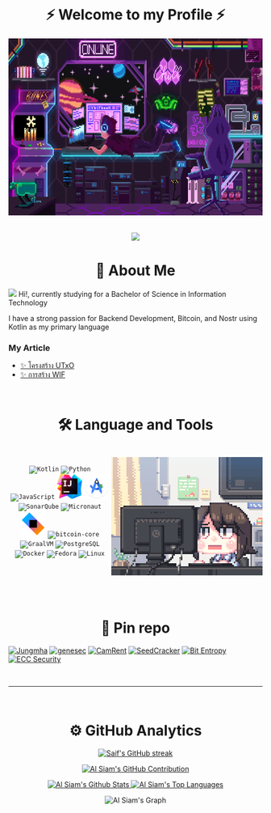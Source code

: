 <h1 align="center">⚡ Welcome to my Profile ⚡</h1>

<div align="center">
  <span><img src="assets/pix_pro2.gif" height=350 width=712 /></span>
</div>

<br/>

<p align="center"> 
    <img src="https://komarev.com/ghpvc/?username=ushmi0&style=flat-square&color=blue"/>
</p>



<h1 align="center">👤 About Me</h1>

<p>
    <img src="https://media.giphy.com/media/hvRJCLFzcasrR4ia7z/giphy.gif" width="28"> Hi!, currently studying for a Bachelor of Science in Information Technology
</p>
I have a strong passion for Backend Development, Bitcoin, and Nostr using Kotlin as my primary language


[//]: # (<p>)

[//]: # (    <img src="https://media.giphy.com/media/hvRJCLFzcasrR4ia7z/giphy.gif" width="28"> สวัสดีครับ  ตอนนี้ผมกำลังศึกษา คณะเทคโนโลยีสารสนเทศและ<br>)

[//]: # (    ผมสนใจการเขียนโค้ดในด้าน Backend โดยใช้ Kotlin เป็นภาษาหลัก)

[//]: # (</p>)






[//]: # (- 🎓 I'm currently studying Information Technology.)


### My Article

- [✨ โครงสร้าง UTxO](https://github.com/rushmi0/LaeliaX/blob/main/Test/Transaction/README.md)
- [✨ การสร้าง WIF](https://github.com/rushmi0/SecureKey/tree/main/src/main/kotlin/wif)

[//]: # ()
[//]: # (<ul>)

[//]: # (  <li><p>🔗<a href="https://potofu.me/maybe515" rel="noopener noreferrer" target="_blank">POTOFU Account</a></p></li>)

[//]: # (  <li><p>𝒂𝒏𝒅 𝒎𝒐𝒓𝒆...　🔗<a href="Self-Introductions.md">Self-Introductions.md</a></p></li>)

[//]: # (</ul>)

[//]: # (<br>)



<br/>


<h1 align="center">🛠️ Language and Tools</h1>

<p>
<br/>
<img alt="Night Coding" src="https://raw.githubusercontent.com/rushmi0/rushmi0/main/assets/pix_pro1.gif" align="right"/>

<div align="center">
    <code><img width="50" src="https://user-images.githubusercontent.com/25181517/185062810-7ee0c3d2-17f2-4a98-9d8a-a9576947692b.png" alt="Kotlin" title="Kotlin"/></code>
    <code><img width="50" src="https://user-images.githubusercontent.com/25181517/183423507-c056a6f9-1ba8-4312-a350-19bcbc5a8697.png" alt="Python" title="Python"/></code>
    <code><img width="50" src="https://user-images.githubusercontent.com/25181517/117447155-6a868a00-af3d-11eb-9cfe-245df15c9f3f.png" alt="JavaScript" title="JavaScript"/></code>
    <code><img width="50" src="assets/idea.svg" alt="IntelliJ" title="IntelliJ"/></code>
	<code><img width="50" src="assets/studio.svg" alt="Android Studio" title="Android Studio"/></code>
	<code><img width="50" src="https://user-images.githubusercontent.com/25181517/184146221-671413cb-b1ae-47db-a232-b37c99281516.png" alt="SonarQube" title="SonarQube"/></code>
	<code><img width="50" src="https://user-images.githubusercontent.com/25181517/183015296-d406cb7c-e374-440d-8057-580f08121db9.png" alt="Micronaut" title="Micronaut"/></code>
    <code><img width="50" src="assets/ktor.svg" alt="Ktor" title="Ktor"/></code>
    <code><img height="50" width="130" src="https://bitcoin.org/img/bitcoin-core/bitcoin-core.svg?1712138899" alt="bitcoin-core" title="bitcoin core"/></code>
    <code><img width="50" src="https://user-images.githubusercontent.com/25181517/183017085-067f30b6-1032-4f89-adc4-ba917d6d0f3a.png" alt="GraalVM" title="GraalVM"/></code>
	<code><img width="50" src="https://user-images.githubusercontent.com/25181517/117208740-bfb78400-adf5-11eb-97bb-09072b6bedfc.png" alt="PostgreSQL" title="PostgreSQL"/></code>
	<code><img width="50" src="https://user-images.githubusercontent.com/25181517/117207330-263ba280-adf4-11eb-9b97-0ac5b40bc3be.png" alt="Docker" title="Docker"/></code>
    <code><img width="50" src="https://upload.wikimedia.org/wikipedia/commons/3/3f/Fedora_logo.svg" alt="Fedora" title="Fedora"/></code>
    <code><img width="50" src="https://www.pngall.com/wp-content/uploads/5/Linux-PNG-Download-Image.png" alt="Linux" title="Linux"/></code>
</div>

</p>


<br/>
<br/> 
<br/>
<br/> 

<h1 align="center">📌 Pin repo</h1>

[![Jungmha](https://github-readme-stats.vercel.app/api/pin/?username=rushmi0&repo=Jungmha&border_color=7F3FBF&bg_color=0D1117&title_color=C9D1D9&text_color=8B949E&icon_color=7F3FBF)](https://github.com/rushmi0/Jungmha)
[![genesec](https://github-readme-stats.vercel.app/api/pin/?username=rushmi0&repo=genesec&border_color=7F3FBF&bg_color=0D1117&title_color=C9D1D9&text_color=8B949E&icon_color=7F3FBF)](https://github.com/rushmi0/genesec)
[![CamRent](https://github-readme-stats.vercel.app/api/pin/?username=rushmi0&repo=CamRent&border_color=7F3FBF&bg_color=0D1117&title_color=C9D1D9&text_color=8B949E&icon_color=7F3FBF)](https://github.com/rushmi0/CamRent)
[![SeedCracker](https://github-readme-stats.vercel.app/api/pin/?username=rushmi0&repo=SeedCracker&border_color=7F3FBF&bg_color=0D1117&title_color=C9D1D9&text_color=8B949E&icon_color=7F3FBF)](https://github.com/rushmi0/SeedCracker)
[![Bit Entropy](https://github-readme-stats.vercel.app/api/pin/?username=rushmi0&repo=Bit-Entropy&border_color=7F3FBF&bg_color=0D1117&title_color=C9D1D9&text_color=8B949E&icon_color=7F3FBF)](https://github.com/rushmi0/Bit-Entropy)
[![ECC Security](https://github-readme-stats.vercel.app/api/pin/?username=rushmi0&repo=ECC-Security&border_color=7F3FBF&bg_color=0D1117&title_color=C9D1D9&text_color=8B949E&icon_color=7F3FBF)](https://github.com/rushmi0/ECC-Security)



<br/>
<hr/>
<br/>
 
<h1 align="center">⚙️ GitHub Analytics</h1>

<p align="center">
  <a href="https://github.com/rushmi0">
    <img src="https://github-readme-streak-stats.herokuapp.com/?user=rushmi0&theme=tokyonight&border=7F3FBF&background=#1b1b25" alt="Saif's GitHub streak"/>
  </a>
</p>

<p align="center">
  <a href="https://github.com/rushmi0">
    <img src="https://github-profile-summary-cards.vercel.app/api/cards/profile-details?username=rushmi0&theme=tokyonight" alt="Al Siam's GitHub Contribution"/>
  </a>
</p>

<p align="center">
    <a href="https://github.com/rushmi0"><img alt="Al Siam's Github Stats" src="https://github-readme-stats.vercel.app/api?username=rushmi0&show_icons=true&theme=tokyonight&border_color=7F3FBF" height="192px" width="55%"/>
    </a>
    <a href="https://github.com/rushmi0"><img alt="Al Siam's Top Languages" src="https://github-readme-stats.vercel.app/api/top-langs/?username=rushmi0&layout=compact&theme=tokyonight&border_color=7F3FBF" height="192px" width="42%"/>
    </a>
  <br/>
</p>

<div align="center">
    <img src="https://github-readme-activity-graph.vercel.app/graph?username=rushmi0&custom_title=Al%20Siam's%20GitHub%20Activity%20Graph&bg_color=0D1117&color=7F3FBF&line=3faa9a&point=3faa9a&area_color=FFFFFF&title_color=749ee0&area=true" alt="Al Siam's Graph">
</div>
